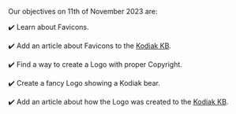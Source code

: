 Our objectives on 11th of November 2023 are:

:heavy_check_mark: Learn about Favicons.

:heavy_check_mark: Add an article about Favicons to the [Kodiak KB](https://github.com/polarlabs/kodiak-kb).

:heavy_check_mark: Find a way to create a Logo with proper Copyright.

:heavy_check_mark: Create a fancy Logo showing a Kodiak bear.

:heavy_check_mark: Add an article about how the Logo was created to the [Kodiak KB](https://github.com/polarlabs/kodiak-kb).
